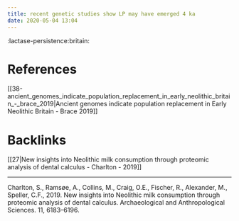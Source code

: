 ```yaml
---
title: recent genetic studies show LP may have emerged 4 ka
date: 2020-05-04 13:04
---
```


:lactase-persistence:britain:

# References

[[38-ancient_genomes_indicate_population_replacement_in_early_neolithic_britain_-_brace_2019|Ancient genomes indicate population replacement in Early Neolithic Britain - Brace 2019]]

# Backlinks
[[27|New insights into Neolithic milk consumption through proteomic analysis of dental calculus - Charlton - 2019]]

---
Charlton, S., Ramsøe, A., Collins, M., Craig, O.E., Fischer, R., Alexander, M., Speller, C.F., 2019. New insights into Neolithic milk consumption through proteomic analysis of dental calculus. Archaeological and Anthropological Sciences. 11, 6183–6196.

